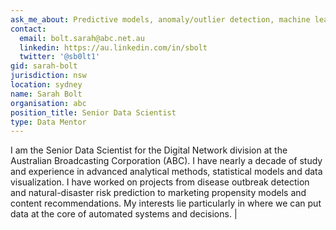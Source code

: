 ```yaml
---
ask_me_about: Predictive models, anomaly/outlier detection, machine learning, communicating with data, R, SQL, AWS Redshift,...
contact:
  email: bolt.sarah@abc.net.au
  linkedin: https://au.linkedin.com/in/sbolt
  twitter: '@sb0lt1'
gid: sarah-bolt
jurisdiction: nsw
location: sydney
name: Sarah Bolt
organisation: abc
position_title: Senior Data Scientist
type: Data Mentor
---
```


I am the Senior Data Scientist for the Digital Network division at the Australian Broadcasting Corporation (ABC).  I have nearly a decade of study and experience in advanced analytical methods, statistical models and data visualization.   I have worked on projects from disease outbreak detection and natural-disaster risk prediction to marketing propensity models and content recommendations.  My interests lie particularly in where we can put data at the core of automated systems and decisions. |